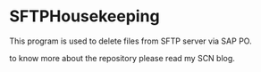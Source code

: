 # SFTPHousekeeping

This program is used to delete files from SFTP server via SAP PO.

to know more about the repository please read my SCN blog.
